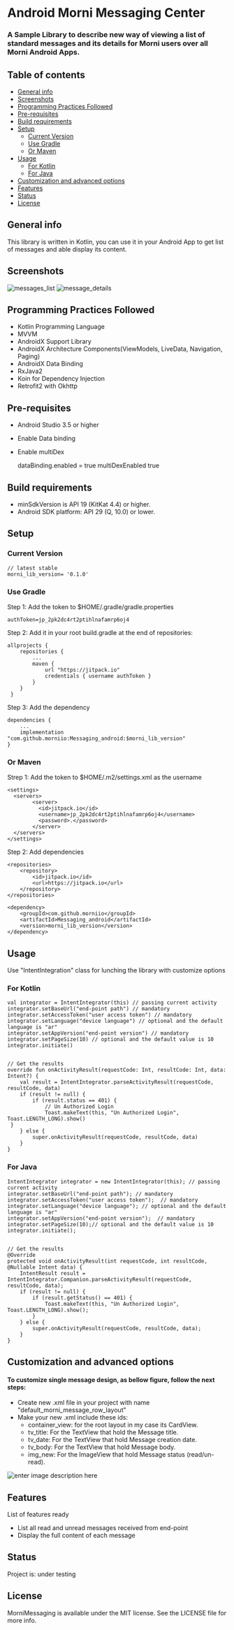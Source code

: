 
# Android Morni Messaging Center
### A Sample Library to describe new way of viewing a list of standard messages and its details for Morni users over all Morni Android Apps.  

## Table of contents
* [General info](#general-info)
* [Screenshots](#screenshots)
* [Programming Practices Followed](#programming-practices-followed)
* [Pre-requisites](#pre-requisites)
* [Build requirements](#build-requirements)
* [Setup](#setup)
	- [Current Version](#current-version)
	- [Use Gradle](#use-gradle)
	- [Or Maven](#or-maven)
* [Usage](#usage)
	- [For Kotlin](#for-kotlin)
	- [For Java](#for-java)
* [Customization and advanced options](#customization-and-advanced-options)
* [Features](#features)
* [Status](#status)
* [License](#license)

## General info
This library is written in Kotlin, you can use it  in your Android App to get list of messages and able display its content.

## Screenshots
![messages_list](https://user-images.githubusercontent.com/55134740/65234606-2d098a80-dad5-11e9-8580-d93ceef3c433.png) ![message_details](https://user-images.githubusercontent.com/55134740/65234605-2d098a80-dad5-11e9-9698-1cdc22381ecb.png) 

## Programming Practices Followed
-	Kotlin Programming Language
-	MVVM
-	AndroidX Support Library
-  AndroidX Architecture Components(ViewModels, LiveData, Navigation, Paging)
-  AndroidX Data Binding
-  RxJava2
-  Koin for Dependency Injection
-  Retrofit2 with Okhttp

## Pre-requisites

- Android Studio 3.5 or higher
- Enable Data binding
- Enable multiDex


    dataBinding.enabled = true
    multiDexEnabled true

## Build requirements

-   minSdkVersion is API 19 (KitKat 4.4) or higher.
-   Android SDK platform: API 29 (Q, 10.0) or lower.

## Setup

### Current Version

    // latest stable
    morni_lib_version= '0.1.0'

### Use Gradle

Step 1: Add the token to $HOME/.gradle/gradle.properties

    authToken=jp_2pk2dc4rt2ptihlnafamrp6oj4

Step 2: Add it in your root build.gradle at the end of repositories:

    allprojects {
    	repositories {
    		...
    		maven {
	            url "https://jitpack.io"
	            credentials { username authToken }
	        }
        }
     }

  Step 3: Add the dependency

    dependencies {
    	...
    	implementation "com.github.morniio:Messaging_android:$morni_lib_version"
    }

### Or Maven

Strep 1: Add the token to $HOME/.m2/settings.xml as the username

    <settings>
      <servers>
            <server>
              <id>jitpack.io</id>
              <username>jp_2pk2dc4rt2ptihlnafamrp6oj4</username>
              <password>.</password>
            </server>
      </servers>
    </settings>

Step 2: Add dependencies

    <repositories>
    	<repository>
    		<id>jitpack.io</id>
    		<url>https://jitpack.io</url>
    	</repository>
    </repositories>
        
    <dependency>
    	<groupId>com.github.morniio</groupId>
    	<artifactId>Messaging_android</artifactId>
        <version>morni_lib_version</version>
    </dependency>

## Usage

Use "IntentIntegration" class for lunching the library with customize options 

### For Kotlin

    val integrator = IntentIntegrator(this) // passing current activity
    integrator.setBaseUrl("end-point path") // mandatory
    integrator.setAccessToken("user access token") // mandatory
    integrator.setLanguage("device language") // optional and the default language is "ar"
    integrator.setAppVersion("end-point version") // mandatory
    integrator.setPageSize(10) // optional and the default value is 10
    integrator.initiate()


    // Get the results
    override fun onActivityResult(requestCode: Int, resultCode: Int, data: Intent?) {  
        val result = IntentIntegrator.parseActivityResult(requestCode, resultCode, data)  
        if (result != null) {  
            if (result.status == 401) {  
                // Un Authorized Login
                Toast.makeText(this, "Un Authorized Login", Toast.LENGTH_LONG).show()   
     }  
        } else {  
            super.onActivityResult(requestCode, resultCode, data)  
        }  
    }

### For Java

    IntentIntegrator integrator = new IntentIntegrator(this); // passing current activity  
    integrator.setBaseUrl("end-point path"); // mandatory  
    integrator.setAccessToken("user access token");  // mandatory  
    integrator.setLanguage("device language"); // optional and the default language is "ar"  
    integrator.setAppVersion("end-point version");  // mandatory  
    integrator.setPageSize(10);// optional and the default value is 10  
    integrator.initiate();
    
    
	// Get the results
    @Override  
    protected void onActivityResult(int requestCode, int resultCode, @Nullable Intent data) {  
        IntentResult result = IntentIntegrator.Companion.parseActivityResult(requestCode, resultCode, data);  
        if (result != null) {  
            if (result.getStatus() == 401) {  
                Toast.makeText(this, "Un Authorized Login", Toast.LENGTH_LONG).show();  
            }  
        } else {  
            super.onActivityResult(requestCode, resultCode, data);  
        }  
    }
## Customization and advanced options

#### To customize single message design, as bellow figure, follow the next steps:
- Create new .xml file in your project with name "default_morni_message_row_layout"
- Make your new .xml include these ids:
	- container_view: for the root layout in my case its CardView.
	- tv_title: For the TextView that hold the Message title.
	- tv_date: For the TextView that hold Message creation date.
	- tv_body: For the TextView that hold Message body.
	- img_new: For the ImageView that hold Message status (read/un-read).

![enter image description here](https://user-images.githubusercontent.com/55134740/65246789-82529580-daef-11e9-8ca4-b64b34d79c41.png)



## Features
List of features ready
-   List all read and unread messages received from end-point
-   Display the full content of each message

## Status
Project is: under testing

## License

MorniMessaging is available under the MIT license. See the LICENSE file for more info.



